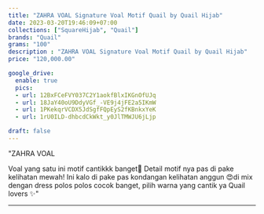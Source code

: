 ```yaml
---
title: "ZAHRA VOAL Signature Voal Motif Quail by Quail Hijab"
date: 2023-03-20T19:46:09+07:00
collections: ["SquareHijab", "Quail"]
brands: "Quail"
grams: "100"
description : "ZAHRA VOAL Signature Voal Motif Quail by Quail Hijab"
price: "120,000.00"

google_drive:
  enable: true
  pics:
  - url: 12BxFCeFVY037C2Y1aokfBlxIKGnOfUJq
  - url: 18JaY40oU9DdyVGf_-VE9j4jFE2a5IKmW
  - url: 1PKekqrVCDX5JdSgfFQpEyS2fKBnkxYeK
  - url: 1rU0ILD-dhbcdCkWkt_y0JlTMWJU6jLjp

draft: false
---
```


"ZAHRA VOAL

Voal yang satu ini motif cantikkk banget🤍 Detail motif nya pas di pake kelihatan mewah! Ini kalo di pake pas kondangan kelihatan anggun 😍di mix dengan dress polos polos cocok banget, pilih warna yang cantik ya Quail lovers ✨"

---    
 
